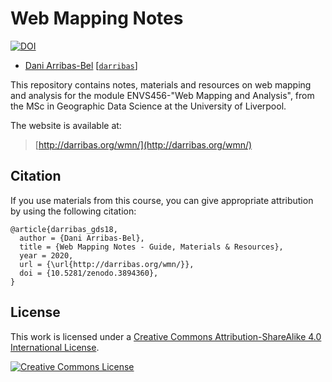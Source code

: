 # Web Mapping Notes

[![DOI](https://zenodo.org/badge/220463137.svg)](https://zenodo.org/badge/latestdoi/220463137)


- [Dani Arribas-Bel](http://darribas.org/) [[`darribas`](https://twitter.com/darribas)]

This repository contains notes, materials and resources on web mapping and analysis for the module ENVS456-"Web Mapping and Analysis", from the MSc in Geographic Data Science at the University of Liverpool.

The website is available at:

> [http://darribas.org/wmn/](http://darribas.org/wmn/)

## Citation

If you use materials from this course, you can give appropriate attribution by using the following citation:

```
@article{darribas_gds18,
  author = {Dani Arribas-Bel},
  title = {Web Mapping Notes - Guide, Materials & Resources},
  year = 2020,
  url = {\url{http://darribas.org/wmn/}},
  doi = {10.5281/zenodo.3894360},
}
```

## License

This work is licensed under a [Creative Commons Attribution-ShareAlike 4.0 International License](http://creativecommons.org/licenses/by-sa/4.0/).

[![Creative Commons License](https://i.creativecommons.org/l/by-sa/4.0/88x31.png)](http://creativecommons.org/licenses/by-sa/4.0/)

